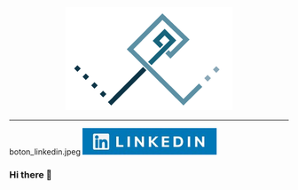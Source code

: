 <p align="center">
  <img src="Logo-persona_Fondo_blanco.png" alt="Logo_personal">
</p>
<p align="center">

---
boton_linkedin.jpeg
[![Botón_linkedin](boton_linkedin.jpeg)]([https://enlace-de-destino.com](https://www.linkedin.com/in/william-camilo-correa-sandoval-740a3b229/))

### Hi there 👋

<!--
**William-CCS96/William-CCS96** is a ✨ _special_ ✨ repository because its `README.md` (this file) appears on your GitHub profile.

Here are some ideas to get you started:

- 🔭 I’m currently working on ...
- 🌱 I’m currently learning ...
- 👯 I’m looking to collaborate on ...
- 🤔 I’m looking for help with ...
- 💬 Ask me about ...
- 📫 How to reach me: ...
- 😄 Pronouns: ...
- ⚡ Fun fact: ...
-->
